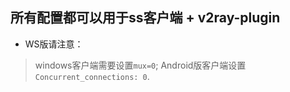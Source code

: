 ## 所有配置都可以用于ss客户端 + v2ray-plugin  
* WS版请注意：
> windows客户端需要设置```mux=0```;
> Android版客户端设置```Concurrent_connections: 0```.
